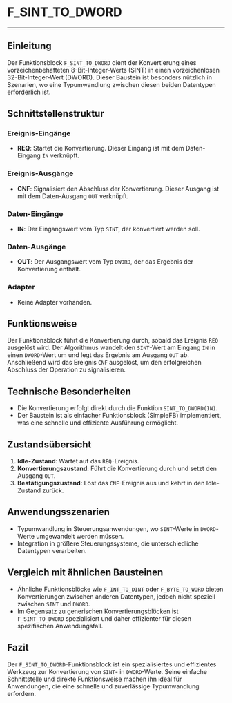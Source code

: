 # F_SINT_TO_DWORD

* * * * * * * * * *
## Einleitung
Der Funktionsblock `F_SINT_TO_DWORD` dient der Konvertierung eines vorzeichenbehafteten 8-Bit-Integer-Werts (SINT) in einen vorzeichenlosen 32-Bit-Integer-Wert (DWORD). Dieser Baustein ist besonders nützlich in Szenarien, wo eine Typumwandlung zwischen diesen beiden Datentypen erforderlich ist.

## Schnittstellenstruktur
### **Ereignis-Eingänge**
- **REQ**: Startet die Konvertierung. Dieser Eingang ist mit dem Daten-Eingang `IN` verknüpft.

### **Ereignis-Ausgänge**
- **CNF**: Signalisiert den Abschluss der Konvertierung. Dieser Ausgang ist mit dem Daten-Ausgang `OUT` verknüpft.

### **Daten-Eingänge**
- **IN**: Der Eingangswert vom Typ `SINT`, der konvertiert werden soll.

### **Daten-Ausgänge**
- **OUT**: Der Ausgangswert vom Typ `DWORD`, der das Ergebnis der Konvertierung enthält.

### **Adapter**
- Keine Adapter vorhanden.

## Funktionsweise
Der Funktionsblock führt die Konvertierung durch, sobald das Ereignis `REQ` ausgelöst wird. Der Algorithmus wandelt den `SINT`-Wert am Eingang `IN` in einen `DWORD`-Wert um und legt das Ergebnis am Ausgang `OUT` ab. Anschließend wird das Ereignis `CNF` ausgelöst, um den erfolgreichen Abschluss der Operation zu signalisieren.

## Technische Besonderheiten
- Die Konvertierung erfolgt direkt durch die Funktion `SINT_TO_DWORD(IN)`.
- Der Baustein ist als einfacher Funktionsblock (SimpleFB) implementiert, was eine schnelle und effiziente Ausführung ermöglicht.

## Zustandsübersicht
1. **Idle-Zustand**: Wartet auf das `REQ`-Ereignis.
2. **Konvertierungszustand**: Führt die Konvertierung durch und setzt den Ausgang `OUT`.
3. **Bestätigungszustand**: Löst das `CNF`-Ereignis aus und kehrt in den Idle-Zustand zurück.

## Anwendungsszenarien
- Typumwandlung in Steuerungsanwendungen, wo `SINT`-Werte in `DWORD`-Werte umgewandelt werden müssen.
- Integration in größere Steuerungssysteme, die unterschiedliche Datentypen verarbeiten.

## Vergleich mit ähnlichen Bausteinen
- Ähnliche Funktionsblöcke wie `F_INT_TO_DINT` oder `F_BYTE_TO_WORD` bieten Konvertierungen zwischen anderen Datentypen, jedoch nicht speziell zwischen `SINT` und `DWORD`.
- Im Gegensatz zu generischen Konvertierungsblöcken ist `F_SINT_TO_DWORD` spezialisiert und daher effizienter für diesen spezifischen Anwendungsfall.

## Fazit
Der `F_SINT_TO_DWORD`-Funktionsblock ist ein spezialisiertes und effizientes Werkzeug zur Konvertierung von `SINT`- in `DWORD`-Werte. Seine einfache Schnittstelle und direkte Funktionsweise machen ihn ideal für Anwendungen, die eine schnelle und zuverlässige Typumwandlung erfordern.